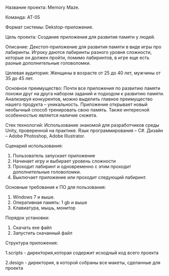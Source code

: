 
Название проекта: Memory Maze.

Команда: АТ-05

Формат системы: Dekstop-приложение.

Цель проекта: Создание приложения для развития памяти у людей.

Описание: Декстоп-приложение для развития памяти в виде игры про лабиринты. Игроку даются лабиринты разного уровня сложности, которые он должен пройти, помимо лабиринтов, в игре еще есть разные дополнительные головоломки.

Целевая аудитория: Женщины в возрасте от 25 до 40 лет, мужчины от 35 до 45 лет.

Основное преимущество: Почти все приложения по развитию памяти похожи друг на друга набором заданий и подходом к развитию памяти. Анализируя конкурентов, можно выделить главное преимущество нашего продукта – уникальность. Приложение открывает новый необычный способ тренировать свою память. Также интересной особенностью является наличие сюжета.

Стек технологий: 
Использование знакомой для разработчиков среды Unity, проверенной на практике. Язык программирования – C#.
Дизайн – Adobe Photoshop, Adobe Illustrator.

Сценарий использования: 

1. Пользователь запускает приложение
2. Начинает игру и выбирает уровень сложности
3. Проходит лабиринт и одновременно с этим проходит дополнительные головоломки.
4. Выключает приложение или проходит следующий лабиринт. 

Основные требования к ПО для пользования: 
1. Windows 7 и выше.
2. Оперативная память: 1 gb и выше
3. Клавиатура, мышь, монитор

Порядок установки:
1. Скачать exe файл 
2. Запустить скачанный файл

Структура приложения:

1.scripts - директория,которая содержит исходный код всего проекта

2.design - директория, в которой собраны все макеты, сделанные для проекта
